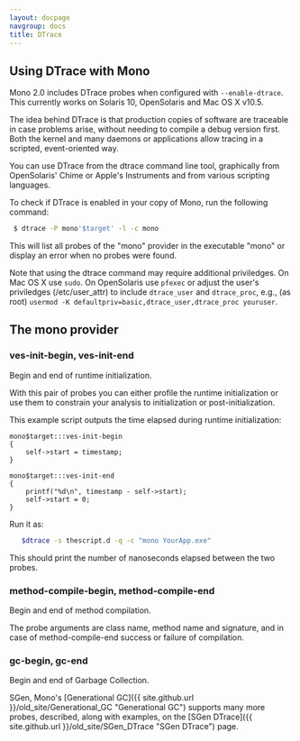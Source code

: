 ```yaml
---
layout: docpage
navgroup: docs
title: DTrace
---
```


Using DTrace with Mono
----------------------

Mono 2.0 includes DTrace probes when configured with `--enable-dtrace`. This currently works on Solaris 10, OpenSolaris and Mac OS X v10.5.

The idea behind DTrace is that production copies of software are traceable in case problems arise, without needing to compile a debug version first. Both the kernel and many daemons or applications allow tracing in a scripted, event-oriented way.

You can use DTrace from the dtrace command line tool, graphically from OpenSolaris' Chime or Apple's Instruments and from various scripting languages.

To check if DTrace is enabled in your copy of Mono, run the following command:

``` bash
 $ dtrace -P mono'$target' -l -c mono
```

This will list all probes of the "mono" provider in the executable "mono" or display an error when no probes were found.

Note that using the dtrace command may require additional priviledges. On Mac OS X use `sudo`. On OpenSolaris use `pfexec` or adjust the user's priviledges (/etc/user\_attr) to include `dtrace_user` and `dtrace_proc`, e.g., (as root) `usermod -K defaultpriv=basic,dtrace_user,dtrace_proc youruser`.

The mono provider
-----------------

### ves-init-begin, ves-init-end

Begin and end of runtime initialization.

With this pair of probes you can either profile the runtime initialization or use them to constrain your analysis to initialization or post-initialization.

This example script outputs the time elapsed during runtime initialization:

    mono$target:::ves-init-begin
    {
        self->start = timestamp;
    }

    mono$target:::ves-init-end
    {
        printf("%d\n", timestamp - self->start);
        self->start = 0;
    }

Run it as:

``` bash
   $dtrace -s thescript.d -q -c "mono YourApp.exe"
```

This should print the number of nanoseconds elapsed between the two probes.

### method-compile-begin, method-compile-end

Begin and end of method compilation.

The probe arguments are class name, method name and signature, and in case of method-compile-end success or failure of compilation.

### gc-begin, gc-end

Begin and end of Garbage Collection.

SGen, Mono's [Generational GC]({{ site.github.url }}/old_site/Generational_GC "Generational GC") supports many more probes, described, along with examples, on the [SGen DTrace]({{ site.github.url }}/old_site/SGen_DTrace "SGen DTrace") page.

